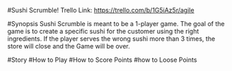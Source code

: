 #Sushi Scrumble!
Trello Link: https://trello.com/b/1G5iAz5r/agile

#Synopsis
Sushi Scrumble is meant to be a 1-player game. The goal of the game is to create a specific sushi for the customer using the right ingredients. If the player serves the wrong sushi more than 3 times, the store will close and the Game will be over.

#Story
#How to Play
#How to Score Points
#how to Loose Points
